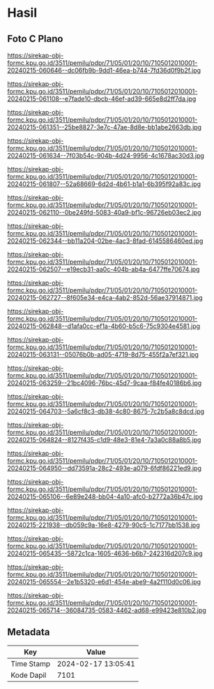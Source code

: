 # Hasil

## Foto C Plano

https://sirekap-obj-formc.kpu.go.id/3511/pemilu/pdpr/71/05/01/20/10/7105012010001-20240215-060646--dc06fb9b-9dd1-46ea-b744-7fd36d0f9b2f.jpg

https://sirekap-obj-formc.kpu.go.id/3511/pemilu/pdpr/71/05/01/20/10/7105012010001-20240215-061108--e7fade10-dbcb-46ef-ad39-665e8d2ff7da.jpg

https://sirekap-obj-formc.kpu.go.id/3511/pemilu/pdpr/71/05/01/20/10/7105012010001-20240215-061351--25be8827-3e7c-47ae-8d8e-bb1abe2663db.jpg

https://sirekap-obj-formc.kpu.go.id/3511/pemilu/pdpr/71/05/01/20/10/7105012010001-20240215-061634--7f03b54c-904b-4d24-9956-4c1678ac30d3.jpg

https://sirekap-obj-formc.kpu.go.id/3511/pemilu/pdpr/71/05/01/20/10/7105012010001-20240215-061807--52a68669-6d2d-4b61-b1a1-6b395f92a83c.jpg

https://sirekap-obj-formc.kpu.go.id/3511/pemilu/pdpr/71/05/01/20/10/7105012010001-20240215-062110--0be249fd-5083-40a9-bf1c-96726eb03ec2.jpg

https://sirekap-obj-formc.kpu.go.id/3511/pemilu/pdpr/71/05/01/20/10/7105012010001-20240215-062344--bb11a204-02be-4ac3-8fad-6145586460ed.jpg

https://sirekap-obj-formc.kpu.go.id/3511/pemilu/pdpr/71/05/01/20/10/7105012010001-20240215-062507--e19ecb31-aa0c-404b-ab4a-6477ffe70674.jpg

https://sirekap-obj-formc.kpu.go.id/3511/pemilu/pdpr/71/05/01/20/10/7105012010001-20240215-062727--8f605e34-e4ca-4ab2-852d-56ae37914871.jpg

https://sirekap-obj-formc.kpu.go.id/3511/pemilu/pdpr/71/05/01/20/10/7105012010001-20240215-062848--d1afa0cc-ef1a-4b60-b5c6-75c9304e4581.jpg

https://sirekap-obj-formc.kpu.go.id/3511/pemilu/pdpr/71/05/01/20/10/7105012010001-20240215-063131--05076b0b-ad05-4719-8d75-455f2a7ef321.jpg

https://sirekap-obj-formc.kpu.go.id/3511/pemilu/pdpr/71/05/01/20/10/7105012010001-20240215-063259--21bc4096-76bc-45d7-9caa-f84fe40186b6.jpg

https://sirekap-obj-formc.kpu.go.id/3511/pemilu/pdpr/71/05/01/20/10/7105012010001-20240215-064703--5a6cf8c3-db38-4c80-8675-7c2b5a8c8dcd.jpg

https://sirekap-obj-formc.kpu.go.id/3511/pemilu/pdpr/71/05/01/20/10/7105012010001-20240215-064824--8127f435-c1d9-48e3-81e4-7a3a0c88a8b5.jpg

https://sirekap-obj-formc.kpu.go.id/3511/pemilu/pdpr/71/05/01/20/10/7105012010001-20240215-064950--dd73591a-28c2-493e-a079-6fdf86221ed9.jpg

https://sirekap-obj-formc.kpu.go.id/3511/pemilu/pdpr/71/05/01/20/10/7105012010001-20240215-065106--6e89e248-bb04-4a10-afc0-b2772a36b47c.jpg

https://sirekap-obj-formc.kpu.go.id/3511/pemilu/pdpr/71/05/01/20/10/7105012010001-20240215-221938--db059c9a-16e8-4279-90c5-1c7177bb1538.jpg

https://sirekap-obj-formc.kpu.go.id/3511/pemilu/pdpr/71/05/01/20/10/7105012010001-20240215-065435--5872c1ca-1605-4636-b6b7-242316d207c9.jpg

https://sirekap-obj-formc.kpu.go.id/3511/pemilu/pdpr/71/05/01/20/10/7105012010001-20240215-065554--2e1b5320-e6d1-454e-abe9-4a2f110d0c06.jpg

https://sirekap-obj-formc.kpu.go.id/3511/pemilu/pdpr/71/05/01/20/10/7105012010001-20240215-065714--36084735-0583-4462-ad68-e99423e810b2.jpg


## Metadata

| Key        | Value               |
| ---------- | ------------------- |
| Time Stamp | 2024-02-17 13:05:41 |
| Kode Dapil | 7101                |




